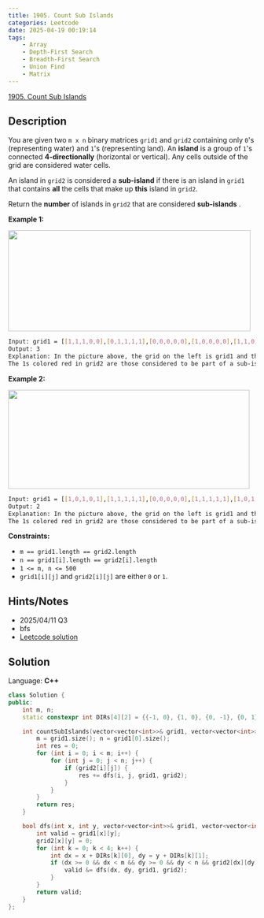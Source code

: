 ```yaml
---
title: 1905. Count Sub Islands
categories: Leetcode
date: 2025-04-19 00:19:14
tags:
    - Array
    - Depth-First Search
    - Breadth-First Search
    - Union Find
    - Matrix
---
```


[1905. Count Sub Islands](https://leetcode.com/problems/count-sub-islands/description/?envType=company&envId=doordash&favoriteSlug=doordash-more-than-six-months)

## Description

You are given two `m x n` binary matrices `grid1` and `grid2` containing only `0`'s (representing water) and `1`'s (representing land). An **island**  is a group of `1`'s connected **4-directionally**  (horizontal or vertical). Any cells outside of the grid are considered water cells.

An island in `grid2` is considered a **sub-island** if there is an island in `grid1` that contains **all**  the cells that make up **this**  island in `grid2`.

Return the **number**  of islands in `grid2` that are considered **sub-islands** .

**Example 1:**

<img alt="" src="https://assets.leetcode.com/uploads/2021/06/10/test1.png" style="width: 493px; height: 205px;">

```bash
Input: grid1 = [[1,1,1,0,0],[0,1,1,1,1],[0,0,0,0,0],[1,0,0,0,0],[1,1,0,1,1]], grid2 = [[1,1,1,0,0],[0,0,1,1,1],[0,1,0,0,0],[1,0,1,1,0],[0,1,0,1,0]]
Output: 3
Explanation: In the picture above, the grid on the left is grid1 and the grid on the right is grid2.
The 1s colored red in grid2 are those considered to be part of a sub-island. There are three sub-islands.
```

**Example 2:**

<img alt="" src="https://assets.leetcode.com/uploads/2021/06/03/testcasex2.png" style="width: 491px; height: 201px;">

```bash
Input: grid1 = [[1,0,1,0,1],[1,1,1,1,1],[0,0,0,0,0],[1,1,1,1,1],[1,0,1,0,1]], grid2 = [[0,0,0,0,0],[1,1,1,1,1],[0,1,0,1,0],[0,1,0,1,0],[1,0,0,0,1]]
Output: 2
Explanation: In the picture above, the grid on the left is grid1 and the grid on the right is grid2.
The 1s colored red in grid2 are those considered to be part of a sub-island. There are two sub-islands.
```

**Constraints:**

- `m == grid1.length == grid2.length`
- `n == grid1[i].length == grid2[i].length`
- `1 <= m, n <= 500`
- `grid1[i][j]` and `grid2[i][j]` are either `0` or `1`.

## Hints/Notes

- 2025/04/11 Q3
- bfs
- [Leetcode solution](https://leetcode.com/problems/count-sub-islands/editorial/?envType=company&envId=doordash&favoriteSlug=doordash-more-than-six-months)

## Solution

Language: **C++**

```C++
class Solution {
public:
    int m, n;
    static constexpr int DIRs[4][2] = {{-1, 0}, {1, 0}, {0, -1}, {0, 1}};

    int countSubIslands(vector<vector<int>>& grid1, vector<vector<int>>& grid2) {
        m = grid1.size(); n = grid1[0].size();
        int res = 0;
        for (int i = 0; i < m; i++) {
            for (int j = 0; j < n; j++) {
                if (grid2[i][j]) {
                    res += dfs(i, j, grid1, grid2);
                }
            }
        }
        return res;
    }

    bool dfs(int x, int y, vector<vector<int>>& grid1, vector<vector<int>>& grid2) {
        int valid = grid1[x][y];
        grid2[x][y] = 0;
        for (int k = 0; k < 4; k++) {
            int dx = x + DIRs[k][0], dy = y + DIRs[k][1];
            if (dx >= 0 && dx < m && dy >= 0 && dy < n && grid2[dx][dy] == 1) {
                valid &= dfs(dx, dy, grid1, grid2);
            }
        }
        return valid;
    }
};
```
